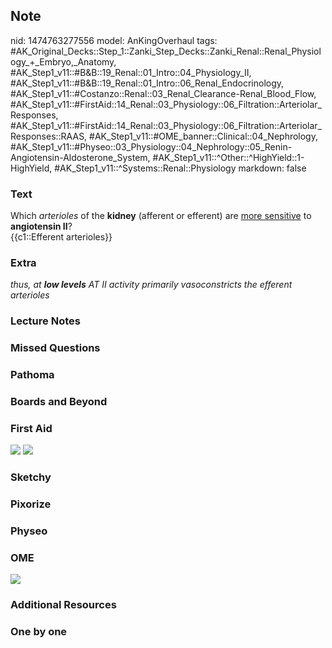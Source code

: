 ## Note
nid: 1474763277556
model: AnKingOverhaul
tags: #AK_Original_Decks::Step_1::Zanki_Step_Decks::Zanki_Renal::Renal_Physiology_+_Embryo,_Anatomy, #AK_Step1_v11::#B&B::19_Renal::01_Intro::04_Physiology_II, #AK_Step1_v11::#B&B::19_Renal::01_Intro::06_Renal_Endocrinology, #AK_Step1_v11::#Costanzo::Renal::03_Renal_Clearance-Renal_Blood_Flow, #AK_Step1_v11::#FirstAid::14_Renal::03_Physiology::06_Filtration::Arteriolar_Responses, #AK_Step1_v11::#FirstAid::14_Renal::03_Physiology::06_Filtration::Arteriolar_Responses::RAAS, #AK_Step1_v11::#OME_banner::Clinical::04_Nephrology, #AK_Step1_v11::#Physeo::03_Physiology::04_Nephrology::05_Renin-Angiotensin-Aldosterone_System, #AK_Step1_v11::^Other::^HighYield::1-HighYield, #AK_Step1_v11::^Systems::Renal::Physiology
markdown: false

### Text
<div>
  <div>
    Which <i>arterioles</i> of the <b>kidney</b> (afferent or
    efferent) are <u>more sensitive</u> to <b>angiotensin II</b>?
  </div>
  <div>
    {{c1::Efferent arterioles}}
  </div>
</div>

### Extra
<i>thus, at <b>low levels</b> AT II activity primarily
vasoconstricts the efferent arterioles</i>

### Lecture Notes


### Missed Questions


### Pathoma


### Boards and Beyond


### First Aid
<img src="tmpfLu5e5.png"> <img src="tmpzHQVfe.png">

### Sketchy


### Pixorize


### Physeo


### OME
<div class="ome-widget">
  <a href=
  "https://onlinemeded.org/spa/nephrology?ref=anki"><img src=
  "_OME_AnkiFlashcards_Topic_5.png"></a>
</div>

### Additional Resources


### One by one

